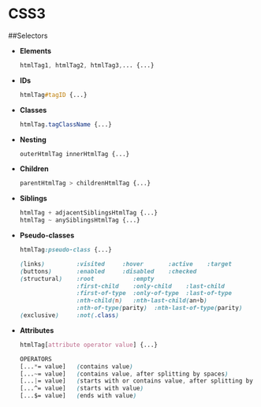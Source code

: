# CSS3

##Selectors
- **Elements**  

    ```css
    htmlTag1, htmlTag2, htmlTag3,... {...}
    ```
    
- **IDs**  

  ```css
  htmlTag#tagID {...}
  ```
  
- **Classes**  

  ```css
  htmlTag.tagClassName {...}
  ```
  
- **Nesting**  

  ```css
  outerHtmlTag innerHtmlTag {...}
  ```
  
- **Children**  

  ```css
  parentHtmlTag > childrenHtmlTag {...}
  ```
  
- **Siblings**  

  ```css
  htmlTag + adjacentSiblingsHtmlTag {...}
  htmlTag ~ anySiblingsHtmlTag {...}
  ```

- **Pseudo-classes**  

    ```css
    htmlTag:pseudo-class {...}
    ```  
    ```css
    (links)         :visited     :hover       :active    :target
    (buttons)       :enabled     :disabled    :checked
    (structural)    :root           :empty  
                    :first-child    :only-child    :last-child  
                    :first-of-type  :only-of-type  :last-of-type 
                    :nth-child(n)   :nth-last-child(an+b)  
                    :nth-of-type(parity)  :nth-last-of-type(parity) 
    (exclusive)     :not(.class)
    ```
- **Attributes**

    ```css
    htmlTag[attribute operator value] {...}
    ```  
    ```css
    OPERATORS
    [...*= value]   (contains value)
    [...~= value]   (contains value, after splitting by spaces)
    [...|= value]   (starts with or contains value, after splitting by hyphens)
    [...^= value]   (starts with value)
    [...$= value]   (ends with value)
    ```

